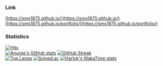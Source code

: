 ### Link
[https://sms1875.github.io/](https://sms1875.github.io/)
<br>
[https://sms1875.github.io/portfolio/](https://sms1875.github.io/portfolio/)

### Statistics
[![Hits](https://hits.seeyoufarm.com/api/count/incr/badge.svg?url=https%3A%2F%2Fgithub.com%2Fsms1875%2F&count_bg=%2379C83D&title_bg=%23555555&icon=&icon_color=%23E7E7E7&title=hits&edge_flat=false)](https://hits.seeyoufarm.com)<br>
[![Anurag's GitHub stats](https://github-readme-stats.vercel.app/api?username=sms1875)](https://github.com/anuraghazra/github-readme-stats)
[![GitHub Streak](https://streak-stats.demolab.com?user=sms1875&theme=merko)](https://git.io/streak-stats)<br>
[![Top Langs](https://github-readme-stats.vercel.app/api/top-langs/?username=sms1875&layout=compact&size_weight=0.5&count_weight=0.5&langs_count=10)](https://github.com/anuraghazra/github-readme-stats)
[![Solved.ac](http://mazassumnida.wtf/api/v2/generate_badge?boj=sms1875)](https://solved.ac/sms1875)
[![Harlok's WakaTime stats](https://github-readme-stats.vercel.app/api/wakatime?username=sms1875&layout=compact)](https://github.com/anuraghazra/github-readme-stats)

